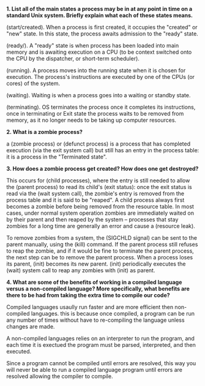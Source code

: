 **1. List all of the main states a process may be in at any point in time on a standard Unix system. Briefly explain what each of these states means.**

(start/created). When a process is first created, it occupies the "created" or "new" state. In this state, the process awaits admission to the "ready" state.

(ready/). A "ready" state is when process has been loaded into main memory and is awaiting execution on a CPU (to be context switched onto the CPU by the dispatcher, or short-term scheduler).  

(running). A process moves into the running state when it is chosen for execution. The process's instructions are executed by one of the CPUs (or cores) of the system.

(waiting). Waiting is when a process goes into a waiting or standby state.

(terminating). OS terminates the process once it completes its instructions, once in terminating or Exit state the process waits to be removed from memory, as it no longer needs to be taking up computer resources.

**2. What is a zombie process?**

a (zombie process) or (defunct process) is a process that has completed execution (via the exit system call) but still has an entry in the process table: it is a process in the "Terminated state".

**3. How does a zombie process get created? How does one get destroyed?**

This occurs for (child processes), where the entry is still needed to allow the (parent process) to read its child's (exit status): once the exit status is read via the (wait system call), the zombie's entry is removed from the process table and it is said to be "reaped". A child process always first becomes a zombie before being removed from the resource table. In most cases, under normal system operation zombies are immediately waited on by their parent and then reaped by the system – processes that stay zombies for a long time are generally an error and cause a (resource leak).

To remove zombies from a system, the (SIGCHLD signal) can be sent to the parent manually, using the (kill) command. If the parent process still refuses to reap the zombie, and if it would be fine to terminate the parent process, the next step can be to remove the parent process. When a process loses its parent, (init) becomes its new parent. (init) periodically executes the (wait) system call to reap any zombies with (init) as parent.

**4. What are some of the benefits of working in a compiled language versus a non-compiled language? More specifically, what benefits are there to be had from taking the extra time to compile our code?**

Compiled languages usaully run faster and are more efficient then non-compiled languages. this is because once compiled, a program can be run any number of times without have to re-compiling the language unless changes are made.

A non-compiled languages relies on an interpreter to run the program, and each time it is exectued the program must be parsed, interpreted, and then executed.

Since a program cannot be compiled until errors are resolved, this way you will never be able to run a compiled language program until errors are resolved allowing the compiler to compile.